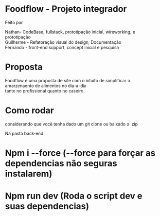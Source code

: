 # Foodflow - Projeto integrador

Feito por 

Nathan- CodeBase, fullstack, prototipação inicial, wireworking, e prototipação  <br />
Guilherme - Refatoração visual do design, Documentação   <br />
Fernando - front-end support, concept inicial e pesquisa   <br />


# Proposta 

Foodflow é uma proposta de site com o intuito de simplificar o amarzenaento de alimentos no dia-a-dia <br />
tanto no profissional quanto no caseiro.

# Como rodar 

considerando que você tenha dado um git clone ou baixado o .zip <br />

Na pasta back-end

# Npm i --force (--force para forçar as dependencias não seguras instalarem) <br />
# Npm run dev (Roda o script dev e suas dependencias) 

